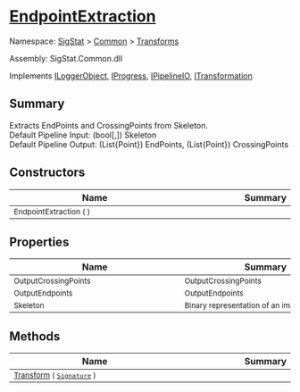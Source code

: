 # [EndpointExtraction](./EndpointExtraction.md)

Namespace: [SigStat]() > [Common](./../README.md) > [Transforms](./README.md)

Assembly: SigStat.Common.dll

Implements [ILoggerObject](./../ILoggerObject.md), [IProgress](./../Helpers/IProgress.md), [IPipelineIO](./../Pipeline/IPipelineIO.md), [ITransformation](./../ITransformation.md)

## Summary
Extracts EndPoints and CrossingPoints from Skeleton.  <br>Default Pipeline Input: (bool[,]) Skeleton<br>Default Pipeline Output: (List{Point}) EndPoints, (List{Point}) CrossingPoints

## Constructors

| Name | Summary | 
| --- | --- | 
| <sub>EndpointExtraction (  )</sub><div style="width: 290px">| <sub></sub><div style="width: 290px">| <br>


## Properties

| Name | Summary | 
| --- | --- | 
| <sub>OutputCrossingPoints</sub><div style="width: 290px">| <sub>OutputCrossingPoints</sub><div style="width: 290px">| <br>
| <sub>OutputEndpoints</sub><div style="width: 290px">| <sub>OutputEndpoints</sub><div style="width: 290px">| <br>
| <sub>Skeleton</sub><div style="width: 290px">| <sub>Binary representation of an image</sub><div style="width: 290px">| <br>


## Methods

| Name | Summary | 
| --- | --- | 
| <sub>[Transform](./Methods/EndpointExtraction-100663588.md) ( [`Signature`](./../Signature.md) )</sub><div style="width: 290px">| <sub></sub><div style="width: 290px">| <br>


